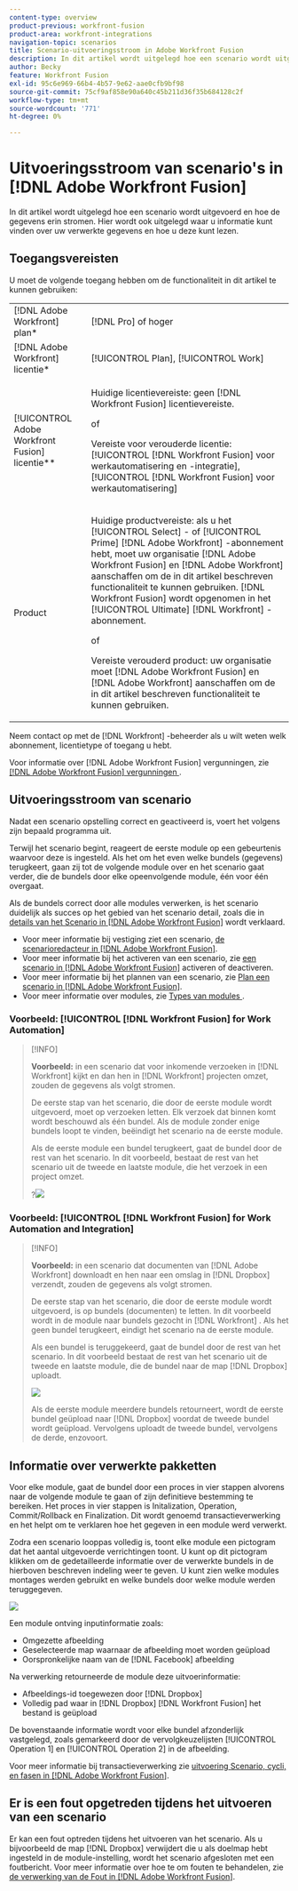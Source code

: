 ```yaml
---
content-type: overview
product-previous: workfront-fusion
product-area: workfront-integrations
navigation-topic: scenarios
title: Scenario-uitvoeringsstroom in Adobe Workfront Fusion
description: In dit artikel wordt uitgelegd hoe een scenario wordt uitgevoerd en hoe de gegevens erin stromen. Hier wordt ook uitgelegd waar u informatie kunt vinden over uw verwerkte gegevens en hoe u deze kunt lezen.
author: Becky
feature: Workfront Fusion
exl-id: 95c6e969-66b4-4b57-9e62-aae0cfb9bf98
source-git-commit: 75cf9af858e90a640c45b211d36f35b684128c2f
workflow-type: tm+mt
source-wordcount: '771'
ht-degree: 0%

---
```


# Uitvoeringsstroom van scenario&#39;s in [!DNL Adobe Workfront Fusion]

In dit artikel wordt uitgelegd hoe een scenario wordt uitgevoerd en hoe de gegevens erin stromen. Hier wordt ook uitgelegd waar u informatie kunt vinden over uw verwerkte gegevens en hoe u deze kunt lezen.

## Toegangsvereisten

U moet de volgende toegang hebben om de functionaliteit in dit artikel te kunnen gebruiken:

<table style="table-layout:auto"> 
 <col> 
 <col> 
 <tbody> 
  <tr> 
    <td role="rowheader">[!DNL Adobe Workfront] plan*</td> 
   <td> <p>[!DNL Pro] of hoger</p> </td> 
  </tr> 
  <tr data-mc-conditions=""> 
   <td role="rowheader">[!DNL Adobe Workfront] licentie*</td> 
   <td> <p>[!UICONTROL Plan], [!UICONTROL Work]</p> </td> 
  </tr> 
  <tr> 
   <td role="rowheader">[!UICONTROL Adobe Workfront Fusion] licentie**</td> 
   <td>
   <p>Huidige licentievereiste: geen [!DNL Workfront Fusion] licentievereiste.</p>
   <p>of</p>
   <p>Vereiste voor verouderde licentie: [!UICONTROL [!DNL Workfront Fusion] voor werkautomatisering en -integratie], [!UICONTROL [!DNL Workfront Fusion] voor werkautomatisering]</p>
   </td> 
  </tr> 
  <tr> 
   <td role="rowheader">Product</td> 
   <td>
   <p>Huidige productvereiste: als u het [!UICONTROL Select] - of [!UICONTROL Prime] [!DNL Adobe Workfront] -abonnement hebt, moet uw organisatie [!DNL Adobe Workfront Fusion] en [!DNL Adobe Workfront] aanschaffen om de in dit artikel beschreven functionaliteit te kunnen gebruiken. [!DNL Workfront Fusion] wordt opgenomen in het [!UICONTROL Ultimate] [!DNL Workfront] -abonnement.</p>
   <p>of</p>
   <p>Vereiste verouderd product: uw organisatie moet [!DNL Adobe Workfront Fusion] en [!DNL Adobe Workfront] aanschaffen om de in dit artikel beschreven functionaliteit te kunnen gebruiken.</p>
   </td> 
  </tr> 
 </tbody> 
</table>

Neem contact op met de [!DNL Workfront] -beheerder als u wilt weten welk abonnement, licentietype of toegang u hebt.

Voor informatie over [!DNL Adobe Workfront Fusion] vergunningen, zie [[!DNL Adobe Workfront Fusion]  vergunningen ](../../workfront-fusion/get-started/license-automation-vs-integration.md).

## Uitvoeringsstroom van scenario

Nadat een scenario opstelling correct en geactiveerd is, voert het volgens zijn bepaald programma uit.

Terwijl het scenario begint, reageert de eerste module op een gebeurtenis waarvoor deze is ingesteld. Als het om het even welke bundels (gegevens) terugkeert, gaan zij tot de volgende module over en het scenario gaat verder, die de bundels door elke opeenvolgende module, één voor één overgaat.

Als de bundels correct door alle modules verwerken, is het scenario duidelijk als succes op het gebied van het scenario detail, zoals die in [ details van het Scenario in  [!DNL Adobe Workfront Fusion]](../../workfront-fusion/scenarios/scenario-detail.md) wordt verklaard.

* Voor meer informatie bij vestiging ziet een scenario, [ de scenarioredacteur in  [!DNL Adobe Workfront Fusion]](../../workfront-fusion/scenarios/scenario-editor.md).
* Voor meer informatie bij het activeren van een scenario, zie [ een scenario in  [!DNL Adobe Workfront Fusion]](../../workfront-fusion/scenarios/activate-or-inactivate-scenario.md) activeren of deactiveren.
* Voor meer informatie bij het plannen van een scenario, zie [ Plan een scenario in  [!DNL Adobe Workfront Fusion]](../../workfront-fusion/scenarios/schedule-a-scenario.md).
* Voor meer informatie over modules, zie [ Types van modules ](../../workfront-fusion/modules/module-types.md).

### Voorbeeld: [!UICONTROL [!DNL Workfront Fusion] for Work Automation]

>[!INFO]
>
>**Voorbeeld:** in een scenario dat voor inkomende verzoeken in [!DNL Workfront] kijkt en dan hen in [!DNL Workfront] projecten omzet, zouden de gegevens als volgt stromen.
>
>De eerste stap van het scenario, die door de eerste module wordt uitgevoerd, moet op verzoeken letten. Elk verzoek dat binnen komt wordt beschouwd als één bundel. Als de module zonder enige bundels loopt te vinden, beëindigt het scenario na de eerste module.
>
>Als de eerste module een bundel terugkeert, gaat de bundel door de rest van het scenario. In dit voorbeeld, bestaat de rest van het scenario uit de tweede en laatste module, die het verzoek in een project omzet.
>
>?![](assets/example-execution-flow-wf-only-350x157.png)

### Voorbeeld: [!UICONTROL [!DNL Workfront Fusion] for Work Automation and Integration]

>[!INFO]
>
>**Voorbeeld:** in een scenario dat documenten van [!DNL Adobe Workfront] downloadt en hen naar een omslag in [!DNL Dropbox] verzendt, zouden de gegevens als volgt stromen.
>
>De eerste stap van het scenario, die door de eerste module wordt uitgevoerd, is op bundels (documenten) te letten. In dit voorbeeld wordt in de module naar bundels gezocht in [!DNL Workfront] . Als het geen bundel terugkeert, eindigt het scenario na de eerste module.
>
>Als een bundel is teruggekeerd, gaat de bundel door de rest van het scenario. In dit voorbeeld bestaat de rest van het scenario uit de tweede en laatste module, die de bundel naar de map [!DNL Dropbox] uploadt.
>
>![](assets/example-wf-dropbox-scen-execution-flow-350x202.png)
>
>Als de eerste module meerdere bundels retourneert, wordt de eerste bundel geüpload naar [!DNL Dropbox] voordat de tweede bundel wordt geüpload. Vervolgens uploadt de tweede bundel, vervolgens de derde, enzovoort.

## Informatie over verwerkte pakketten

Voor elke module, gaat de bundel door een proces in vier stappen alvorens naar de volgende module te gaan of zijn definitieve bestemming te bereiken. Het proces in vier stappen is Initalization, Operation, Commit/Rollback en Finalization. Dit wordt genoemd transactieverwerking en het helpt om te verklaren hoe het gegeven in een module werd verwerkt.

Zodra een scenario looppas volledig is, toont elke module een pictogram dat het aantal uitgevoerde verrichtingen toont. U kunt op dit pictogram klikken om de gedetailleerde informatie over de verwerkte bundels in de hierboven beschreven indeling weer te geven. U kunt zien welke modules montages werden gebruikt en welke bundels door welke module werden teruggegeven.

![](assets/info-processed-bundles-350x396.png)

Een module ontving inputinformatie zoals:

* Omgezette afbeelding
* Geselecteerde map waarnaar de afbeelding moet worden geüpload
* Oorspronkelijke naam van de [!DNL Facebook] afbeelding

Na verwerking retourneerde de module deze uitvoerinformatie:

* Afbeeldings-id toegewezen door [!DNL Dropbox]
* Volledig pad waar in [!DNL Dropbox] [!DNL Workfront Fusion] het bestand is geüpload

De bovenstaande informatie wordt voor elke bundel afzonderlijk vastgelegd, zoals gemarkeerd door de vervolgkeuzelijsten [!UICONTROL Operation 1] en [!UICONTROL Operation 2] in de afbeelding.

Voor meer informatie bij transactieverwerking zie [ uitvoering Scenario, cycli, en fasen in  [!DNL Adobe Workfront Fusion]](../../workfront-fusion/scenarios/scenario-execution-cycles-phases.md).

## Er is een fout opgetreden tijdens het uitvoeren van een scenario

Er kan een fout optreden tijdens het uitvoeren van het scenario. Als u bijvoorbeeld de map [!DNL Dropbox] verwijdert die u als doelmap hebt ingesteld in de module-instelling, wordt het scenario afgesloten met een foutbericht. Voor meer informatie over hoe te om fouten te behandelen, zie [ de verwerking van de Fout in  [!DNL Adobe Workfront Fusion]](../../workfront-fusion/errors/error-processing.md).
